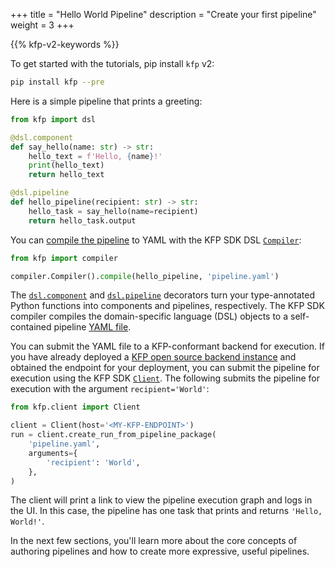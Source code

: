 +++
title = "Hello World Pipeline"
description = "Create your first pipeline"
weight = 3
+++

{{% kfp-v2-keywords %}}

To get started with the tutorials, pip install `kfp` v2:

```sh
pip install kfp --pre
```

Here is a simple pipeline that prints a greeting:

```python
from kfp import dsl

@dsl.component
def say_hello(name: str) -> str:
    hello_text = f'Hello, {name}!'
    print(hello_text)
    return hello_text

@dsl.pipeline
def hello_pipeline(recipient: str) -> str:
    hello_task = say_hello(name=recipient)
    return hello_task.output
```

You can [compile the pipeline][compile-a-pipeline] to YAML with the KFP SDK DSL [`Compiler`][compiler]:

```python
from kfp import compiler

compiler.Compiler().compile(hello_pipeline, 'pipeline.yaml')
```

The [`dsl.component`][dsl-component] and [`dsl.pipeline`][dsl-pipeline] decorators turn your type-annotated Python functions into components and pipelines, respectively. The KFP SDK compiler compiles the domain-specific language (DSL) objects to a self-contained pipeline [YAML file][ir-yaml].

You can submit the YAML file to a KFP-conformant backend for execution. If you have already deployed a [KFP open source backend instance][installation] and obtained the endpoint for your deployment, you can submit the pipeline for execution using the KFP SDK [`Client`][client]. The following submits the pipeline for execution with the argument `recipient='World'`:

```python
from kfp.client import Client

client = Client(host='<MY-KFP-ENDPOINT>')
run = client.create_run_from_pipeline_package(
    'pipeline.yaml',
    arguments={
        'recipient': 'World',
    },
)
```

The client will print a link to view the pipeline execution graph and logs in the UI. In this case, the pipeline has one task that prints and returns `'Hello, World!'`.

In the next few sections, you'll learn more about the core concepts of authoring pipelines and how to create more expressive, useful pipelines.

[installation]: /docs/components/pipelines/v2/installation/
[client]: https://kubeflow-pipelines.readthedocs.io/en/master/source/client.html#kfp.client.Client
[compiler]: https://kubeflow-pipelines.readthedocs.io/en/master/source/compiler.html#kfp.compiler.Compiler
[ir-yaml]: /docs/components/pipelines/v2/compile-a-pipeline#ir-yaml
[compile-a-pipeline]: /docs/components/pipelines/v2/compile-a-pipeline/
[dsl-pipeline]: https://kubeflow-pipelines.readthedocs.io/en/master/source/dsl.html#kfp.dsl.pipeline
[dsl-component]: https://kubeflow-pipelines.readthedocs.io/en/master/source/dsl.html#kfp.dsl.component
